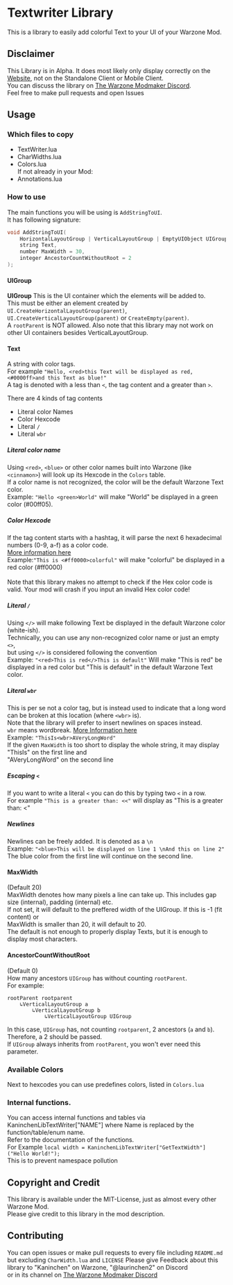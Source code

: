 # Textwriter Library
This is a library to easily add colorful Text to your UI of your Warzone Mod.

## Disclaimer
This Library is in Alpha. It does most likely only display correctly on the [Website](https://www.warzone.com/), not on the Standalone Client or Mobile Client.<br>
You can discuss the library on [The Warzone Modmaker Discord](https://discord.com/invite/hqGkVXagyt).<br>
Feel free to make pull requests and open Issues

## Usage
### Which files to copy
- TextWriter.lua
- CharWidths.lua
- Colors.lua<br>
If not already in your Mod:
- Annotations.lua

### How to use
The main functions you will be using is `AddStringToUI`.<br>
It has following signature:
```cpp
void AddStringToUI(
    HorizontalLayoutGroup | VerticalLayoutGroup | EmptyUIObject UIGroup,
    string Text,
    number MaxWidth = 30,
    integer AncestorCountWithoutRoot = 2
);
```
#### UIGroup
<b>UIGroup</b>
This is the UI container which the elements will be added to.<br>
This must be either an element created by `UI.CreateHorizontalLayoutGroup(parent)`, `UI.CreateVerticalLayoutGroup(parent)` or `CreateEmpty(parent)`.<br>
A `rootParent` is NOT allowed. Also note that this library may not work on other UI containers besides VerticalLayoutGroup.

#### Text
A string with color tags.<br>
For example `"Hello, <red>this Text will be displayed as red, <#0000ff>and this Text as blue!"`<br>
A tag is denoted with a less than `<`, the tag content and a greater than `>`.<br>

There are 4 kinds of tag contents
- Literal color Names
- Color Hexcode
- Literal `/`
- Literal `wbr`

##### Literal color name
Using `<red>`, `<blue>` or other color names built into Warzone (like `<cinnamon>`) will look up its Hexcode in the `Colors` table.<br>
If a color name is not recognized, the color will be the default Warzone Text color.<br>
Example: `"Hello <green>World"` will make "World" be displayed in a green color (#00ff05).<br>

##### Color Hexcode
If the tag content starts with a hashtag, it will parse the next 6 hexadecimal numbers (0-9, a-f) as a color code.<br>
[More information here](https://en.wikipedia.org/wiki/Web_colors#Hex_triplet)<br>
Example:`"This is <#ff0000>colorful"` will make "colorful" be displayed in a red color (#ff0000)<br>
<br>
Note that this library makes no attempt to check if the Hex color code is valid. Your mod will crash if you input an invalid Hex color code!<br>

##### Literal `/`
Using `</>` will make following Text be displayed in the default Warzone color (white-ish).<br>
Technically, you can use any non-recognized color name or just an empty `<>`,<br>
but using `</>` is considered following the convention<br>
Example: `"<red>This is red</>This is default"` Will make "This is red" be displayed in a red color but "This is default" in the default Warzone Text color.<br>

##### Literal `wbr`
This is per se not a color tag, but is instead used to indicate that a long word can be broken at this location (where `<wbr>` is).<br>
Note that the library will prefer to insert newlines on spaces instead.<br>
`wbr` means wordbreak. [More Information here](https://developer.mozilla.org/en-US/docs/Web/HTML/Element/wbr?retiredLocale=de)<br>
Example: `"ThisIs<wbr>AVeryLongWord"`<br>
If the given `MaxWidth` is too short to display the whole string, it may display<br>
"ThisIs" on the first line and<br>
"AVeryLongWord" on the second line<br>

##### Escaping `<`
If you want to write a literal `<` you can do this by typing two `<` in a row.<br>
For example `"This is a greater than: <<"` will display as "This is a greater than: <"

##### Newlines
Newlines can be freely added. It is denoted as a `\n`<br>
Example: `"<blue>This will be displayed on line 1 \nAnd this on line 2"`<br>
The blue color from the first line will continue on the second line.

#### MaxWidth
(Default 20)<br>
MaxWidth denotes how many pixels a line can take up. This includes gap size (internal), padding (internal) etc.<br>
If not set, it will default to the preffered width of the UIGroup. If this is -1 (fit content) or<br>
MaxWidth is smaller than 20, it will default to 20.<br>
The default is not enough to properly display Texts, but it is enough to display most characters.<br>

#### AncestorCountWithoutRoot
(Default 0)<br>
How many ancestors `UIGroup` has without counting `rootParent`.<br>
For example:<br>
```
rootParent rootparent
    ↳VerticalLayoutGroup a
        ↳VerticalLayoutGroup b
            ↳VerticalLayoutGroup UIGroup
```
In this case, `UIGroup` has, not counting `rootparent`, 2 ancestors (`a` and `b`).<br>
Therefore, a 2 should be passed.<br>
If `UIGroup` always inherits from `rootParent`, you won't ever need this parameter.

### Available Colors
Next to hexcodes you can use predefines colors, listed in `Colors.lua`<br>

### Internal functions.
You can access internal functions and tables via KaninchenLibTextWriter["NAME"] where Name is replaced by the function/table/enum name.<br>
Refer to the documentation of the functions.<br>
For Example `local width = KaninchenLibTextWriter["GetTextWidth"]("Hello World!");`<br>
This is to prevent namespace pollution<br>

## Copyright and Credit
This library is available under the MIT-License, just as almost every other Warzone Mod.<br>
Please give credit to this library in the mod description.

## Contributing
You can open issues or make pull requests to every file including `README.md` but excluding `CharWidth.lua` and `LICENSE`
Please give Feedback about this library to "Kaninchen" on Warzone, "@laurinchen2" on Discord<br>
or in its channel on [The Warzone Modmaker Discord](https://discord.com/invite/hqGkVXagyt)